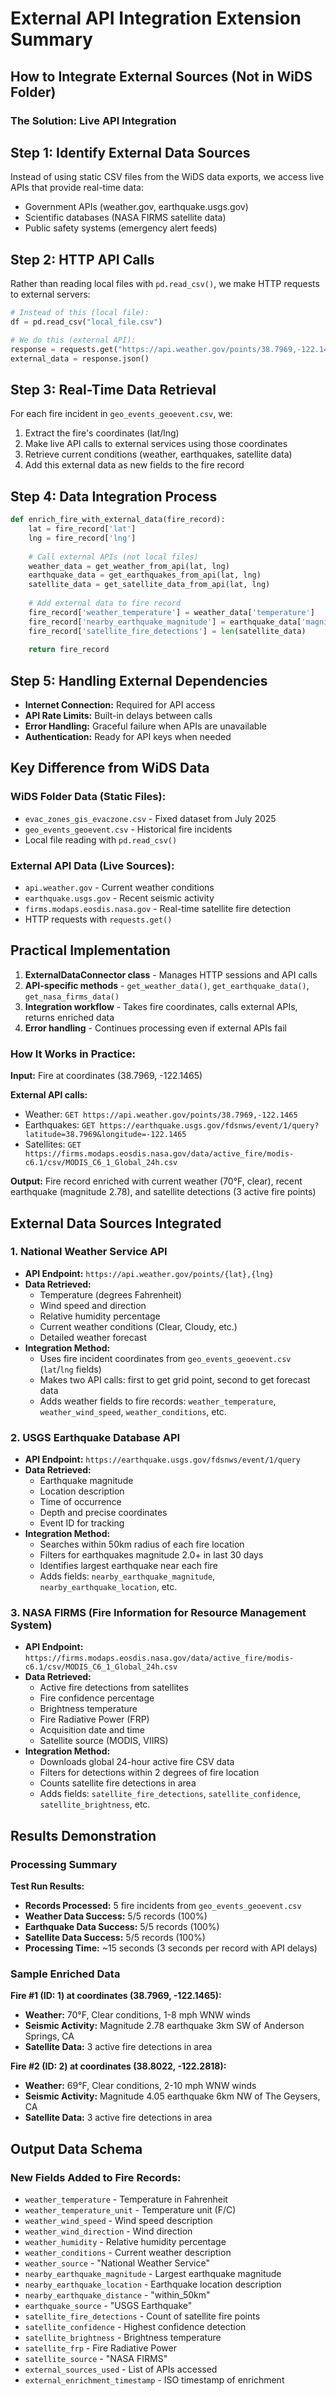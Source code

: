 # External API Integration Extension Summary

## How to Integrate External Sources (Not in WiDS Folder)

### The Solution: Live API Integration

## Step 1: Identify External Data Sources

Instead of using static CSV files from the WiDS data exports, we access live APIs that provide real-time data:

- Government APIs (weather.gov, earthquake.usgs.gov)
- Scientific databases (NASA FIRMS satellite data)
- Public safety systems (emergency alert feeds)

## Step 2: HTTP API Calls

Rather than reading local files with `pd.read_csv()`, we make HTTP requests to external servers:

```python
# Instead of this (local file):
df = pd.read_csv("local_file.csv")

# We do this (external API):
response = requests.get("https://api.weather.gov/points/38.7969,-122.1465")
external_data = response.json()
```

## Step 3: Real-Time Data Retrieval

For each fire incident in `geo_events_geoevent.csv`, we:

1. Extract the fire's coordinates (lat/lng)
2. Make live API calls to external services using those coordinates
3. Retrieve current conditions (weather, earthquakes, satellite data)
4. Add this external data as new fields to the fire record

## Step 4: Data Integration Process

```python
def enrich_fire_with_external_data(fire_record):
    lat = fire_record['lat']
    lng = fire_record['lng']
    
    # Call external APIs (not local files)
    weather_data = get_weather_from_api(lat, lng)
    earthquake_data = get_earthquakes_from_api(lat, lng)
    satellite_data = get_satellite_data_from_api(lat, lng)
    
    # Add external data to fire record
    fire_record['weather_temperature'] = weather_data['temperature']
    fire_record['nearby_earthquake_magnitude'] = earthquake_data['magnitude']
    fire_record['satellite_fire_detections'] = len(satellite_data)
    
    return fire_record
```

## Step 5: Handling External Dependencies

- **Internet Connection:** Required for API access
- **API Rate Limits:** Built-in delays between calls
- **Error Handling:** Graceful failure when APIs are unavailable
- **Authentication:** Ready for API keys when needed

## Key Difference from WiDS Data

### WiDS Folder Data (Static Files):
- `evac_zones_gis_evaczone.csv` - Fixed dataset from July 2025
- `geo_events_geoevent.csv` - Historical fire incidents
- Local file reading with `pd.read_csv()`

### External API Data (Live Sources):
- `api.weather.gov` - Current weather conditions
- `earthquake.usgs.gov` - Recent seismic activity
- `firms.modaps.eosdis.nasa.gov` - Real-time satellite fire detection
- HTTP requests with `requests.get()`

## Practical Implementation

1. **ExternalDataConnector class** - Manages HTTP sessions and API calls
2. **API-specific methods** - `get_weather_data()`, `get_earthquake_data()`, `get_nasa_firms_data()`
3. **Integration workflow** - Takes fire coordinates, calls external APIs, returns enriched data
4. **Error handling** - Continues processing even if external APIs fail

### How It Works in Practice:

**Input:** Fire at coordinates (38.7969, -122.1465)

**External API calls:**
- Weather: `GET https://api.weather.gov/points/38.7969,-122.1465`
- Earthquakes: `GET https://earthquake.usgs.gov/fdsnws/event/1/query?latitude=38.7969&longitude=-122.1465`
- Satellites: `GET https://firms.modaps.eosdis.nasa.gov/data/active_fire/modis-c6.1/csv/MODIS_C6_1_Global_24h.csv`

**Output:** Fire record enriched with current weather (70°F, clear), recent earthquake (magnitude 2.78), and satellite detections (3 active fire points)

## External Data Sources Integrated

### 1. National Weather Service API

- **API Endpoint:** `https://api.weather.gov/points/{lat},{lng}`
- **Data Retrieved:**
  - Temperature (degrees Fahrenheit)
  - Wind speed and direction
  - Relative humidity percentage
  - Current weather conditions (Clear, Cloudy, etc.)
  - Detailed weather forecast
- **Integration Method:**
  - Uses fire incident coordinates from `geo_events_geoevent.csv` (`lat`/`lng` fields)
  - Makes two API calls: first to get grid point, second to get forecast data
  - Adds weather fields to fire records: `weather_temperature`, `weather_wind_speed`, `weather_conditions`, etc.

### 2. USGS Earthquake Database API

- **API Endpoint:** `https://earthquake.usgs.gov/fdsnws/event/1/query`
- **Data Retrieved:**
  - Earthquake magnitude
  - Location description
  - Time of occurrence
  - Depth and precise coordinates
  - Event ID for tracking
- **Integration Method:**
  - Searches within 50km radius of each fire location
  - Filters for earthquakes magnitude 2.0+ in last 30 days
  - Identifies largest earthquake near each fire
  - Adds fields: `nearby_earthquake_magnitude`, `nearby_earthquake_location`, etc.

### 3. NASA FIRMS (Fire Information for Resource Management System)

- **API Endpoint:** `https://firms.modaps.eosdis.nasa.gov/data/active_fire/modis-c6.1/csv/MODIS_C6_1_Global_24h.csv`
- **Data Retrieved:**
  - Active fire detections from satellites
  - Fire confidence percentage
  - Brightness temperature
  - Fire Radiative Power (FRP)
  - Acquisition date and time
  - Satellite source (MODIS, VIIRS)
- **Integration Method:**
  - Downloads global 24-hour active fire CSV data
  - Filters for detections within 2 degrees of fire location
  - Counts satellite fire detections in area
  - Adds fields: `satellite_fire_detections`, `satellite_confidence`, `satellite_brightness`, etc.

## Results Demonstration

### Processing Summary

**Test Run Results:**
- **Records Processed:** 5 fire incidents from `geo_events_geoevent.csv`
- **Weather Data Success:** 5/5 records (100%)
- **Earthquake Data Success:** 5/5 records (100%)
- **Satellite Data Success:** 5/5 records (100%)
- **Processing Time:** ~15 seconds (3 seconds per record with API delays)

### Sample Enriched Data

**Fire #1 (ID: 1) at coordinates (38.7969, -122.1465):**
- **Weather:** 70°F, Clear conditions, 1-8 mph WNW winds
- **Seismic Activity:** Magnitude 2.78 earthquake 3km SW of Anderson Springs, CA
- **Satellite Data:** 3 active fire detections in area

**Fire #2 (ID: 2) at coordinates (38.8022, -122.2818):**
- **Weather:** 69°F, Clear conditions, 2-10 mph WNW winds
- **Seismic Activity:** Magnitude 4.05 earthquake 6km NW of The Geysers, CA
- **Satellite Data:** 3 active fire detections in area

## Output Data Schema

### New Fields Added to Fire Records:

- `weather_temperature` - Temperature in Fahrenheit
- `weather_temperature_unit` - Temperature unit (F/C)
- `weather_wind_speed` - Wind speed description
- `weather_wind_direction` - Wind direction
- `weather_humidity` - Relative humidity percentage
- `weather_conditions` - Current weather description
- `weather_source` - "National Weather Service"
- `nearby_earthquake_magnitude` - Largest earthquake magnitude
- `nearby_earthquake_location` - Earthquake location description
- `nearby_earthquake_distance` - "within_50km"
- `earthquake_source` - "USGS Earthquake"
- `satellite_fire_detections` - Count of satellite fire points
- `satellite_confidence` - Highest confidence detection
- `satellite_brightness` - Brightness temperature
- `satellite_frp` - Fire Radiative Power
- `satellite_source` - "NASA FIRMS"
- `external_sources_used` - List of APIs accessed
- `external_enrichment_timestamp` - ISO timestamp of enrichment